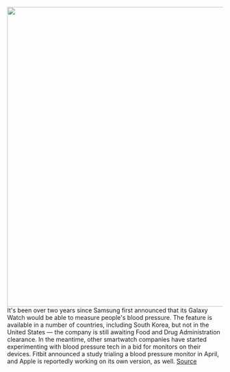 <img src='https://cdn.vox-cdn.com/thumbor/sqA6dflD8kc2nW9LRYL_go-DJUE=/0x0:3000x1944/1200x675/filters:focal(1213x852:1693x1332)/cdn.vox-cdn.com/uploads/chorus_image/image/69868793/151262809.0.jpg' width='700px' /><br/>
It's been over two years since Samsung first announced that its Galaxy Watch would be able to measure people's blood pressure. The feature is available in a number of countries, including South Korea, but not in the United States — the company is still awaiting Food and Drug Administration clearance. In the meantime, other smartwatch companies have started experimenting with blood pressure tech in a bid for monitors on their devices. Fitbit announced a study trialing a blood pressure monitor in April, and Apple is reportedly working on its own version, as well.
<a href='https://www.theverge.com/2021/9/16/22677381/smartwatch-blood-pressure-samsung-fitbit-apple'> Source <a/>